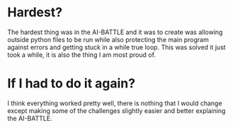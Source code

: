 # Hardest?

The hardest thing was in the AI-BATTLE and it was to create was allowing outside python files to be run while also 
protecting the main program against errors and getting stuck in a while true loop. This was solved it just took a while, 
it is also the thing I am most proud of.

# If I had to do it again?

I think everything worked pretty well, there is nothing that I 
would change except making some of the challenges slightly easier and better explaining the AI-BATTLE.
